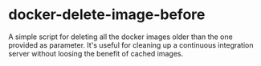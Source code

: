 # docker-delete-image-before
A simple script for deleting all the docker images older than the one provided as parameter. It's useful for cleaning up a continuous integration server without loosing the benefit of cached images.
